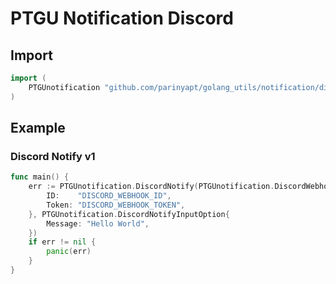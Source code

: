 # PTGU Notification Discord

## Import
```go
import (
	PTGUnotification "github.com/parinyapt/golang_utils/notification/discord/v1"
)
```

## Example
### Discord Notify v1
```go
func main() {
	err := PTGUnotification.DiscordNotify(PTGUnotification.DiscordWebhook{
		ID:    "DISCORD_WEBHOOK_ID",
		Token: "DISCORD_WEBHOOK_TOKEN",
	}, PTGUnotification.DiscordNotifyInputOption{
		Message: "Hello World",
	})
	if err != nil {
		panic(err)
	}
}
```